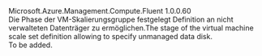 <Type Name="IWithUnmanagedDataDisk" FullName="Microsoft.Azure.Management.Compute.Fluent.VirtualMachineScaleSet.Update.IWithUnmanagedDataDisk">
  <TypeSignature Language="C#" Value="public interface IWithUnmanagedDataDisk" />
  <TypeSignature Language="ILAsm" Value=".class public interface auto ansi abstract IWithUnmanagedDataDisk" />
  <TypeSignature Language="DocId" Value="T:Microsoft.Azure.Management.Compute.Fluent.VirtualMachineScaleSet.Update.IWithUnmanagedDataDisk" />
  <TypeSignature Language="VB.NET" Value="Public Interface IWithUnmanagedDataDisk" />
  <TypeSignature Language="F#" Value="type IWithUnmanagedDataDisk = interface" />
  <AssemblyInfo>
    <AssemblyName>Microsoft.Azure.Management.Compute.Fluent</AssemblyName>
    <AssemblyVersion>1.0.0.60</AssemblyVersion>
  </AssemblyInfo>
  <Interfaces />
  <Docs>
    <summary>
            <span data-ttu-id="43374-101">Die Phase der VM-Skalierungsgruppe festgelegt Definition an nicht verwalteten Datenträger zu ermöglichen.</span><span class="sxs-lookup"><span data-stu-id="43374-101">The stage of the virtual machine scale set definition allowing to specify unmanaged data disk.</span></span>
            </summary>
    <remarks>To be added.</remarks>
  </Docs>
  <Members />
</Type>